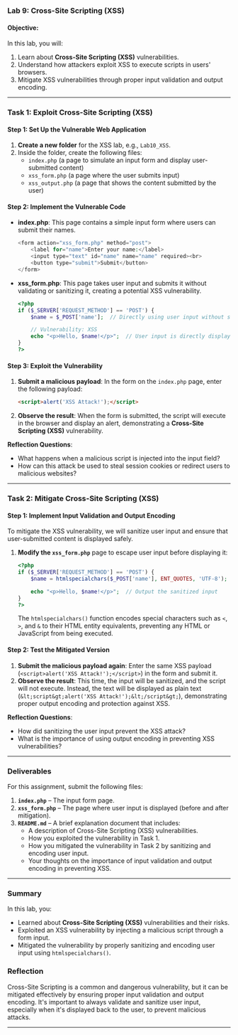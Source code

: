 
### **Lab 9: Cross-Site Scripting (XSS)**

#### **Objective:**
In this lab, you will:
1. Learn about **Cross-Site Scripting (XSS)** vulnerabilities.
2. Understand how attackers exploit XSS to execute scripts in users' browsers.
3. Mitigate XSS vulnerabilities through proper input validation and output encoding.

---

### **Task 1: Exploit Cross-Site Scripting (XSS)**

#### **Step 1: Set Up the Vulnerable Web Application**

1. **Create a new folder** for the XSS lab, e.g., `Lab10_XSS`.
2. Inside the folder, create the following files:
   - `index.php` (a page to simulate an input form and display user-submitted content)
   - `xss_form.php` (a page where the user submits input)
   - `xss_output.php` (a page that shows the content submitted by the user)

#### **Step 2: Implement the Vulnerable Code**

- **index.php**: This page contains a simple input form where users can submit their names.

  ```php
  <form action="xss_form.php" method="post">
      <label for="name">Enter your name:</label>
      <input type="text" id="name" name="name" required><br>
      <button type="submit">Submit</button>
  </form>
  ```

- **xss_form.php**: This page takes user input and submits it without validating or sanitizing it, creating a potential XSS vulnerability.

  ```php
  <?php
  if ($_SERVER['REQUEST_METHOD'] == 'POST') {
      $name = $_POST['name'];  // Directly using user input without sanitizing

      // Vulnerability: XSS
      echo "<p>Hello, $name!</p>";  // User input is directly displayed on the page without escaping
  }
  ?>
  ```

#### **Step 3: Exploit the Vulnerability**

1. **Submit a malicious payload**: In the form on the `index.php` page, enter the following payload:

   ```html
   <script>alert('XSS Attack!');</script>
   ```

2. **Observe the result**: When the form is submitted, the script will execute in the browser and display an alert, demonstrating a **Cross-Site Scripting (XSS)** vulnerability.

**Reflection Questions**:
- What happens when a malicious script is injected into the input field?
- How can this attack be used to steal session cookies or redirect users to malicious websites?

---

### **Task 2: Mitigate Cross-Site Scripting (XSS)**

#### **Step 1: Implement Input Validation and Output Encoding**

To mitigate the XSS vulnerability, we will sanitize user input and ensure that user-submitted content is displayed safely.

1. **Modify the `xss_form.php`** page to escape user input before displaying it:

   ```php
   <?php
   if ($_SERVER['REQUEST_METHOD'] == 'POST') {
       $name = htmlspecialchars($_POST['name'], ENT_QUOTES, 'UTF-8');  // Sanitize user input

       echo "<p>Hello, $name!</p>";  // Output the sanitized input
   }
   ?>
   ```

   The `htmlspecialchars()` function encodes special characters such as `<`, `>`, and `&` to their HTML entity equivalents, preventing any HTML or JavaScript from being executed.

#### **Step 2: Test the Mitigated Version**

1. **Submit the malicious payload again**: Enter the same XSS payload (`<script>alert('XSS Attack!');</script>`) in the form and submit it.
2. **Observe the result**: This time, the input will be sanitized, and the script will not execute. Instead, the text will be displayed as plain text (`&lt;script&gt;alert('XSS Attack!');&lt;/script&gt;`), demonstrating proper output encoding and protection against XSS.

**Reflection Questions**:
- How did sanitizing the user input prevent the XSS attack?
- What is the importance of using output encoding in preventing XSS vulnerabilities?

---

### **Deliverables**

For this assignment, submit the following files:

1. **`index.php`** – The input form page.
2. **`xss_form.php`** – The page where user input is displayed (before and after mitigation).
3. **`README.md`** – A brief explanation document that includes:
   - A description of Cross-Site Scripting (XSS) vulnerabilities.
   - How you exploited the vulnerability in Task 1.
   - How you mitigated the vulnerability in Task 2 by sanitizing and encoding user input.
   - Your thoughts on the importance of input validation and output encoding in preventing XSS.

---

### **Summary**

In this lab, you:
- Learned about **Cross-Site Scripting (XSS)** vulnerabilities and their risks.
- Exploited an XSS vulnerability by injecting a malicious script through a form input.
- Mitigated the vulnerability by properly sanitizing and encoding user input using `htmlspecialchars()`.

### **Reflection**

Cross-Site Scripting is a common and dangerous vulnerability, but it can be mitigated effectively by ensuring proper input validation and output encoding. It's important to always validate and sanitize user input, especially when it's displayed back to the user, to prevent malicious attacks.

---
